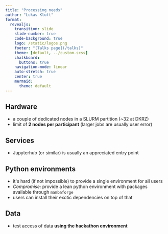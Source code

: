 ```yaml
---
title: "Processing needs"
author: "Lukas Kluft"
format:
  revealjs:
    transition: slide
    slide-number: true
    code-background: true
    logo: /static/logos.png
    footer: "[Talks page](/talks)"
    theme: [default, ../custom.scss]
    chalkboard:
      buttons: true
    navigation-mode: linear
    auto-stretch: true
    center: true
    mermaid:
      theme: default
---
```


## Hardware

* a couple of dedicated nodes in a SLURM partition (~32 at DKRZ)
* limit of **2 nodes per participant** (larger jobs are usually user error)

## Services

* Jupyterhub (or similar) is usually an appreciated entry point

## Python environments

* it's hard (if not impossible) to provide a single environment for all users
* _Compromise:_ provide a lean python environment with packages available through `mambaforge`
* users can install their exotic dependencies on top of that

## Data

* test access of data **using the hackathon environment**
